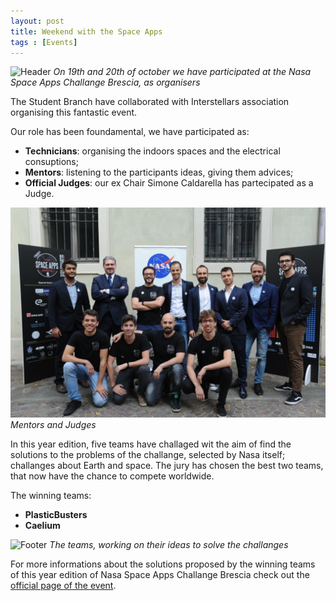 ```yaml
---
layout: post
title: Weekend with the Space Apps
tags : [Events]
---
```


![Header](/images/header_Weekend_alla_Space_Apps.JPG)
*On 19th and 20th of october we have participated at the Nasa Space Apps Challange Brescia, as organisers*

The Student Branch have collaborated with Interstellars association organising this fantastic event.

Our role has been foundamental, we have participated as:

* **Technicians**: organising the indoors spaces and the electrical consuptions;
* **Mentors**: listening to the participants ideas, giving them advices;
* **Official Judges**: our ex Chair Simone Caldarella has partecipated as a Judge.

![Image](/images/image_Weekend_alla_Space_Apps.jpeg)
*Mentors and Judges*

In this year edition, five teams have challaged wit the aim of find the solutions to the problems of the challange, selected by Nasa itself; challanges about Earth and space.
The jury has chosen the best two teams, that now have the chance to compete worldwide.

The winning teams:

* **PlasticBusters**
* **Caelium**

![Footer](/images/footer_Weekend_alla_Space_Apps.JPG)
*The teams, working on their ideas to solve the challanges*

For more informations about the solutions proposed by the winning teams of this year edition of Nasa Space Apps Challange Brescia check out the [official page of the event](https://2019.spaceappschallenge.org/locations/brescia-italy/).
